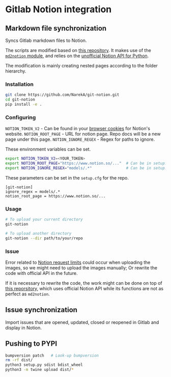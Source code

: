 Gitlab Notion integration
==========

## Markdown file synchronization
Syncs Gitlab markdown files to Notion.

The scripts are modified based on [this repository](https://github.com/NarekA/git-notion). It makes use of the [`md2notion` module](https://github.com/Cobertos/md2notion), and relies on the [unofficial Notion API for Python](https://github.com/jamalex/notion-py).

The modification is mainly creating nested pages according to the folder hierarchy.


### Installation
```bash
git clone https://github.com/NarekA/git-notion.git
cd git-notion
pip install -e .
```

### Configuring

`NOTION_TOKEN_V2` - Can be found in your [browser cookies](https://www.redgregory.com/notion/2020/6/15/9zuzav95gwzwewdu1dspweqbv481s5) for Notion's website.
`NOTION_ROOT_PAGE` - URL for notion page. Repo docs will be a new page under this page.
`NOTION_IGNORE_REGEX` - Regex for paths to ignore.

These environment variables can be set.
```bash
export NOTION_TOKEN_V2=<YOUR_TOKEN>
export NOTION_ROOT_PAGE="https://www.notion.so/..."  # Can be in setup.cfg as well
export NOTION_IGNORE_REGEX="models/.*"               # Can be in setup.cfg as well
```

These parameters can be set in the `setup.cfg` for the repo.
```
[git-notion]
ignore_regex = models/.*
notion_root_page = https://www.notion.so/...
```

### Usage

```bash
# To upload your current directory
git-notion

# To upload another directory
git-notion --dir path/to/your/repo
```

### Issue
Error related to [Notion request limits](https://developers.notion.com/reference/request-limits) could occur when uploading the images, so we might need to upload the images manually; Or rewrite the code with official API in the future.

If it is necessary to rewrite the code, the work might can be done on top of [this reporsitory](https://github.com/Arsenal591/notionfier), which uses official Notion API while its functions are not as perfect as `md2notion`. 


## Issue synchronization
Import issues that are opened, updated, closed or reopened in Gitlab and display in Notion.


## Pushing to PYPI

```bash
bumpversion patch   # Look-up bumpversion
rm -rf dist/
python3 setup.py sdist bdist_wheel
python3 -m twine upload dist/*
```